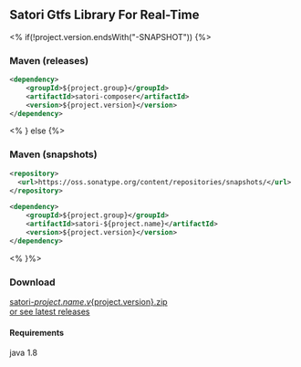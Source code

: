 ## Satori Gtfs Library For Real-Time

<% if(!project.version.endsWith("-SNAPSHOT")) {%>
### Maven (releases)
```xml
<dependency>
    <groupId>${project.group}</groupId>
    <artifactId>satori-composer</artifactId>
    <version>${project.version}</version>
</dependency>
```
<% } else {%>
### Maven (snapshots)
```xml
<repository>
  <url>https://oss.sonatype.org/content/repositories/snapshots/</url>
</repository>
```
```xml
<dependency>
    <groupId>${project.group}</groupId>
    <artifactId>satori-${project.name}</artifactId>
    <version>${project.version}</version>
</dependency>
```
<% }%>

### Download
[satori-${project.name}.v${project.version}.zip](https://github.com${rootProject.githubRepo}/releases/download/v${project.version}/satori-${project.name}.v${project.version}.zip)<br/>
[or see latest releases](https://github.com${rootProject.githubRepo}/releases/latest)

#### Requirements
java 1.8


